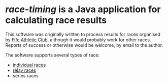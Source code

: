 # _race-timing_ is a Java application for calculating race results

This software was originally written to process results for races organised by [Fife Athletic Club](https://fifeac.org),
although it would probably work for other races. Reports of success or otherwise would be welcome, by email to the
author.

The software supports several types of race:

* [individual races](/src/main/resources/individual_race/README.md)
* [relay races](/src/main/resources/relay_race/README.md)
* series races
